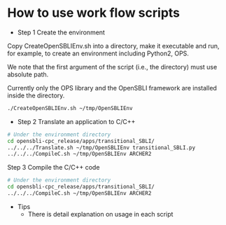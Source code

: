 # How to use work flow scripts

- Step 1 Create the environment

Copy CreateOpenSBLIEnv.sh into a directory, make it executable and run, for example, to create an environment including Python2, OPS.

We note that the first argument of the script (i.e., the directory) must use absolute path.

Currently only the OPS library and the OpenSBLI framework are installed inside the directory.

```bash
./CreateOpenSBLIEnv.sh ~/tmp/OpenSBLIEnv
```

- Step 2 Translate an application to C/C++

```bash
# Under the environment directory
cd opensbli-cpc_release/apps/transitional_SBLI/
../../../Translate.sh ~/tmp/OpenSBLIEnv transitional_SBLI.py
../../../CompileC.sh ~/tmp/OpenSBLIEnv ARCHER2
```

 Step 3 Compile the C/C++ code

```bash
# Under the environment directory
cd opensbli-cpc_release/apps/transitional_SBLI/
../../../CompileC.sh ~/tmp/OpenSBLIEnv ARCHER2
```

- Tips
  - There is detail explanation on usage in each script
